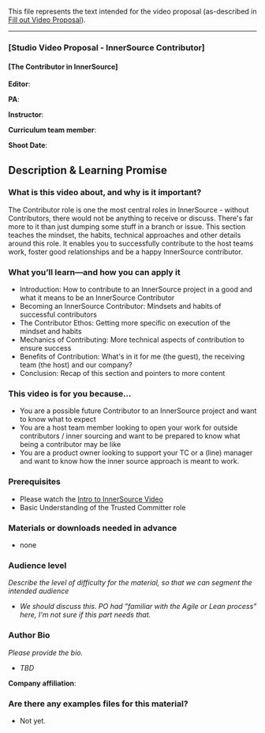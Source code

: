 This file represents the text intended for the video proposal (as-described in [Fill out Video Proposal]).

- - -

### [Studio Video Proposal - InnerSource Contributor]
#### [The Contributor in InnerSource]

**Editor**:

**PA**: 

**Instructor**:

**Curriculum team member**: 

**Shoot Date**:

## Description & Learning Promise

### What is this video about, and why is it important?
The Contributor role is one the most central roles in InnerSource - without Contributors, there would not be anything to receive or discuss. 
There's far more to it than just dumping some stuff in a branch or issue.
This section teaches the mindset, the habits, technical approaches and other details around this role.  It enables you to successfully contribute to the host teams work, foster good relationships and be a happy InnerSource contributor.

### What you’ll learn—and how you can apply it

* Introduction: How to contribute to an InnerSource project in a good and what it means to be an InnerSource Contributor  
* Becoming an InnerSource Contributor: Mindsets and habits of successful contributors
* The Contributor Ethos: Getting more specific on execution of the mindset and habits   
* Mechanics of Contributing: More technical aspects of contribution to ensure success
* Benefits of Contribution: What's in it for me (the guest), the receiving team (the host) and our company?
* Conclusion: Recap of this section and pointers to more content

### This video is for you because…

* You are a possible future Contributor to an InnerSource project and want to know what to expect 
* You are a host team member looking to open your work for outside contributors / inner sourcing and want to be prepared to know what being a contributor may be like 
* You are a product owner looking to support your TC or a (line) manager and want to know how the inner source approach is meant to work.

### Prerequisites
 
* Please watch the [Intro to InnerSource Video](https://www.safaribooksonline.com/videos/introduction-to-innersource/9781492041504)
* Basic Understanding of the Trusted Committer role


### Materials or downloads needed in advance
 
* none

### Audience level
_Describe the level of difficulty for the material, so that we can segment the intended audience_

* _We should discuss this. PO had "familiar with the Agile or Lean process" here, I'm not sure if this part needs that._  

### Author Bio
_Please provide the bio._

* _TBD_

**Company affiliation**:

### Are there any examples files for this material?

* Not yet.


[Fill out Video Proposal]: https://github.com/InnerSourceCommons/InnerSourceLearningPath/issues/49
